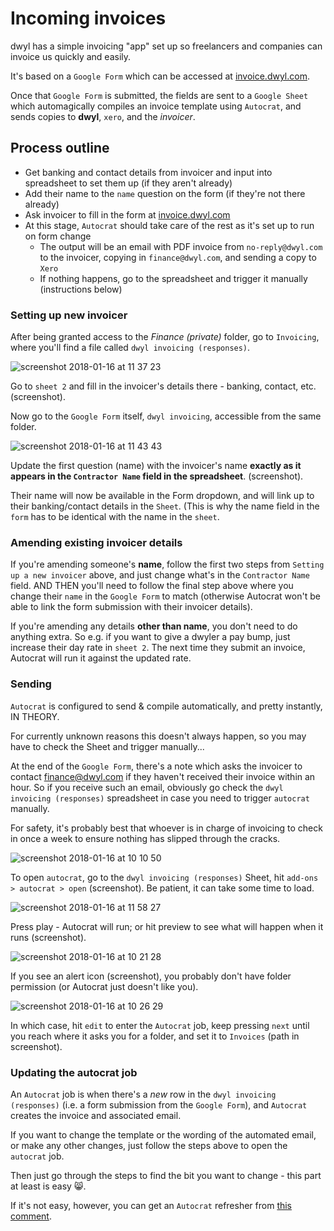 # Incoming invoices

dwyl has a simple invoicing "app" set up so freelancers and companies can invoice us quickly and easily. 

It's based on a `Google Form` which can be accessed at [invoice.dwyl.com](https://invoice.dwyl.com).

Once that `Google Form` is submitted, the fields are sent to a `Google Sheet` which automagically compiles an invoice template using `Autocrat`, and sends copies to **dwyl**, `xero`, and the *invoicer*.

## Process outline

* Get banking and contact details from invoicer and input into spreadsheet to set them up (if they aren't already)
* Add their name to the `name` question on the form (if they're not there already)
* Ask invoicer to fill in the form at [invoice.dwyl.com](https://invoice.dwyl.com)
* At this stage, `Autocrat` should take care of the rest as it's set up to run on form change
  * The output will be an email with PDF invoice from `no-reply@dwyl.com` to the invoicer, copying in `finance@dwyl.com`, and sending a copy to `Xero`  
  * If nothing happens, go to the spreadsheet and trigger it manually (instructions below)

### Setting up new invoicer

After being granted access to the *Finance (private)* folder, go to `Invoicing`, where you'll find a file called `dwyl invoicing (responses)`.

![screenshot 2018-01-16 at 11 37 23](https://user-images.githubusercontent.com/11595920/34987222-525a3f14-fab2-11e7-866b-6a1cd6adac09.png)

Go to `sheet 2` and fill in the invoicer's details there - banking, contact, etc. (screenshot).

Now go to the `Google Form` itself, `dwyl invoicing`, accessible from the same folder. 

![screenshot 2018-01-16 at 11 43 43](https://user-images.githubusercontent.com/11595920/34987291-8c3da2fc-fab2-11e7-9b13-a5de5bfe90c5.png)

Update the first question (name) with the invoicer's name **exactly as it appears in the `Contractor Name` field in the spreadsheet**. (screenshot).

Their name will now be available in the Form dropdown, and will link up to their banking/contact details in the `Sheet`. (This is why the name field in the `form` has to be identical with the name in the `sheet`.

### Amending existing invoicer details

If you're amending someone's **name**, follow the first two steps from `Setting up a new invoicer` above, and just change what's in the `Contractor Name` field. AND THEN you'll need to follow the final step above where you change their `name` in the `Google Form` to match (otherwise Autocrat won't be able to link the form submission with their invoicer details).

If you're amending any details **other than name**, you don't need to do anything extra. So e.g. if you want to give a dwyler a pay bump, just increase their day rate in `sheet 2`. The next time they submit an invoice, Autocrat will run it against the updated rate.

### Sending 

`Autocrat` is configured to send & compile automatically, and pretty instantly, IN THEORY.

For currently unknown reasons this doesn't always happen, so you may have to check the Sheet and trigger manually...

At the end of the `Google Form`, there's a note which asks the invoicer to contact finance@dwyl.com if they haven't received their invoice within an hour. So if you receive such an email, obviously go check the `dwyl invoicing (responses)` spreadsheet in case you need to trigger `autocrat` manually.

For safety, it's probably best that whoever is in charge of invoicing to check in once a week to ensure nothing has slipped through the cracks.

![screenshot 2018-01-16 at 10 10 50](https://user-images.githubusercontent.com/11595920/34987513-54a16ee0-fab3-11e7-9ced-9ca81963b827.png)

To open `autocrat`, go to the `dwyl invoicing (responses)` Sheet, hit `add-ons > autocrat > open` (screenshot). Be patient, it can take some time to load.

![screenshot 2018-01-16 at 11 58 27](https://user-images.githubusercontent.com/11595920/34987875-9a12c75c-fab4-11e7-9849-42be685d4309.png)

Press play - Autocrat will run; or hit preview to see what will happen when it runs (screenshot).

![screenshot 2018-01-16 at 10 21 28](https://user-images.githubusercontent.com/11595920/34987935-d53111c2-fab4-11e7-889f-01bd27b77d4b.png)

If you see an alert icon (screenshot), you probably don't have folder permission (or Autocrat just doesn't like you).

![screenshot 2018-01-16 at 10 26 29](https://user-images.githubusercontent.com/11595920/34988022-2294e45c-fab5-11e7-9f50-3a5ef0b4c6b2.png)

In which case, hit `edit` to enter the `Autocrat` job, keep pressing `next` until you reach where it asks you for a folder, and set it to `Invoices` (path in screenshot).

### Updating the autocrat job

An `Autocrat` job is when there's a *new* row in the `dwyl invoicing (responses)` (i.e. a form submission from the `Google Form`), and `Autocrat` creates the invoice and associated email.

If you want to change the template or the wording of the automated email, or make any other changes, just follow the steps above to open the `autocrat` job.

Then just go through the steps to find the bit you want to change - this part at least is easy :smile_cat:.

If it's not easy, however, you can get an `Autocrat` refresher from [this comment](https://github.com/dwyl/process-handbook/issues/70#issuecomment-339266181).
